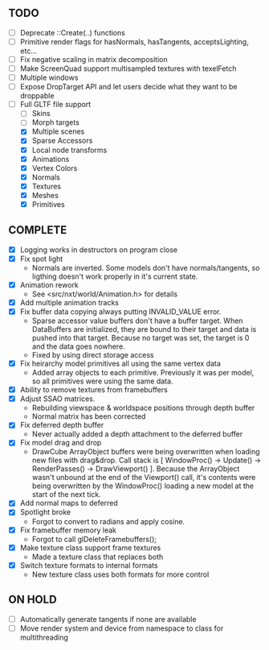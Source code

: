 
## TODO
- [ ] Deprecate ::Create(..) functions
- [ ] Primitive render flags for hasNormals, hasTangents, acceptsLighting, etc...
- [ ] Fix negative scaling in matrix decomposition
- [ ] Make ScreenQuad support multisampled textures with texelFetch
- [ ] Multiple windows
- [ ] Expose DropTarget API and let users decide what they want to be droppable
- [ ] Full GLTF file support
    - [ ] Skins
    - [ ] Morph targets
    - [x] Multiple scenes
    - [x] Sparse Accessors
    - [x] Local node transforms
    - [x] Animations
    - [x] Vertex Colors
    - [x] Normals
    - [x] Textures
    - [x] Meshes
    - [x] Primitives
 
 ## COMPLETE
- [x] Logging works in destructors on program close
- [x] Fix spot light
    - Normals are inverted. Some models don't have normals/tangents, so ligthing doesn't work properly in it's current state.
- [x] Animation rework
    - See <src/nxt/world/Animation.h> for details
- [x] Add multiple animation tracks
- [x] Fix buffer data copying always putting INVALID_VALUE error.
    - Sparse accessor value buffers don't have a buffer target. When DataBuffers are initialized, they are bound to their target and data is pushed into that target. Because no target was set, the target is 0 and the data goes nowhere.
    - Fixed by using direct storage access
- [x] Fix heirarchy model primitives all using the same vertex data
    - Added array objects to each primitive. Previously it was per model, so all primitives were using the same data.
- [x] Ability to remove textures from framebuffers
- [x] Adjust SSAO matrices.
    - Rebuilding viewspace & worldspace positions through depth buffer
    - Normal matrix has been corrected
- [x] Fix deferred depth buffer
    - Never actually added a depth attachment to the deferred buffer
- [x] Fix model drag and drop
    - DrawCube ArrayObject buffers were being overwritten when loading new files with drag&drop. Call stack is [ WindowProc() -> Update() -> RenderPasses() -> DrawViewport() ]. Because the ArrayObject wasn't unbound at the end of the Viewport() call, it's contents were being overwritten by the WindowProc() loading a new model at the start of the next tick.
- [x] Add normal maps to deferred
- [x] Spotlight broke
    - Forgot to convert to radians and apply cosine.
- [x] Fix framebuffer memory leak
    - Forgot to call glDeleteFramebuffers();
- [x] Make texture class support frame textures
    - Made a texture class that replaces both
- [x] Switch texture formats to internal formats
    - New texture class uses both formats for more control

 ## ON HOLD
- [ ] Automatically generate tangents if none are available
- [ ] Move render system and device from namespace to class for multithreading
